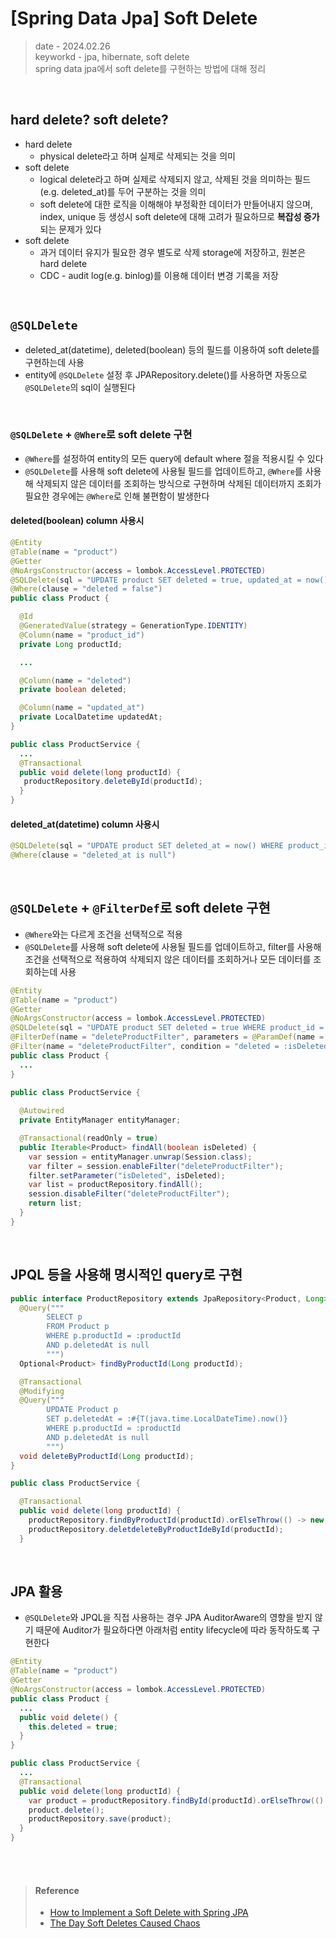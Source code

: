 # [Spring Data Jpa] Soft Delete
> date - 2024.02.26  
> keyworkd - jpa, hibernate, soft delete  
> spring data jpa에서 soft delete를 구현하는 방법에 대해 정리

<br>

## hard delete? soft delete?
* hard delete
  * physical delete라고 하며 실제로 삭제되는 것을 의미
* soft delete
  * logical delete라고 하며 실제로 삭제되지 않고, 삭제된 것을 의미하는 필드(e.g. deleted_at)를 두어 구분하는 것을 의미
  * soft delete에 대한 로직을 이해해야 부정확한 데이터가 만들어내지 않으며, index, unique 등 생성시 soft delete에 대해 고려가 필요하므로 **복잡성 증가**되는 문제가 있다
* soft delete
  * 과거 데이터 유지가 필요한 경우 별도로 삭제 storage에 저장하고, 원본은 hard delete
  * CDC - audit log(e.g. binlog)를 이용해 데이터 변경 기록을 저장


<br>

## `@SQLDelete`
* deleted_at(datetime), deleted(boolean) 등의 필드를 이용하여 soft delete를 구현하는데 사용
* entity에 `@SQLDelete` 설정 후 JPARepository.delete()를 사용하면 자동으로 `@SQLDelete`의 sql이 실행된다

<br>

### `@SQLDelete` + `@Where`로 soft delete 구현
* `@Where`를 설정하여 entity의 모든 query에 default where 절을 적용시킬 수 있다
* `@SQLDelete`를 사용해 soft delete에 사용될 필드를 업데이트하고, `@Where`를 사용해 삭제되지 않은 데이터를 조회하는 방식으로 구현하며 삭제된 데이터까지 조회가 필요한 경우에는 `@Where`로 인해 불편함이 발생한다

#### deleted(boolean) column 사용시
```java
@Entity
@Table(name = "product")
@Getter
@NoArgsConstructor(access = lombok.AccessLevel.PROTECTED)
@SQLDelete(sql = "UPDATE product SET deleted = true, updated_at = now() WHERE product_id = ?")
@Where(clause = "deleted = false")
public class Product {

  @Id
  @GeneratedValue(strategy = GenerationType.IDENTITY)
  @Column(name = "product_id")
  private Long productId;

  ...

  @Column(name = "deleted")
  private boolean deleted;

  @Column(name = "updated_at")
  private LocalDatetime updatedAt;
}

public class ProductService {
  ...
  @Transactional
  public void delete(long productId) {
   productRepository.deleteById(productId);
  }
}
```

#### deleted_at(datetime) column 사용시
```java
@SQLDelete(sql = "UPDATE product SET deleted_at = now() WHERE product_id = ?")
@Where(clause = "deleted_at is null")
```


<br>

## `@SQLDelete` + `@FilterDef`로 soft delete 구현
* `@Where`와는 다르게 조건을 선택적으로 적용
* `@SQLDelete`를 사용해 soft delete에 사용될 필드를 업데이트하고, filter를 사용해 조건을 선택적으로 적용하여 삭제되지 않은 데이터를 조회하거나 모든 데이터를 조회하는데 사용
```java
@Entity
@Table(name = "product")
@Getter
@NoArgsConstructor(access = lombok.AccessLevel.PROTECTED)
@SQLDelete(sql = "UPDATE product SET deleted = true WHERE product_id = ?")
@FilterDef(name = "deleteProductFilter", parameters = @ParamDef(name = "deleted", type = Boolean.class))  // or org.hibernate.type.descriptor.java.BooleanJavaType.class
@Filter(name = "deleteProductFilter", condition = "deleted = :isDeleted")
public class Product {
  ...
}

public class ProductService {
  
  @Autowired
  private EntityManager entityManager;

  @Transactional(readOnly = true)
  public Iterable<Product> findAll(boolean isDeleted) {
    var session = entityManager.unwrap(Session.class);
    var filter = session.enableFilter("deleteProductFilter");
    filter.setParameter("isDeleted", isDeleted);
    var list = productRepository.findAll();
    session.disableFilter("deleteProductFilter");
    return list;
  }
}
```


<br>

## JPQL 등을 사용해 명시적인 query로 구현
```java
public interface ProductRepository extends JpaRepository<Product, Long> {
  @Query("""
        SELECT p
        FROM Product p
        WHERE p.productId = :productId
        AND p.deletedAt is null
        """)
  Optional<Product> findByProductId(Long productId);

  @Transactional
  @Modifying
  @Query("""
        UPDATE Product p
        SET p.deletedAt = :#{T(java.time.LocalDateTime).now()}
        WHERE p.productId = :productId
        AND p.deletedAt is null
        """)
  void deleteByProductId(Long productId);
}

public class ProductService {

  @Transactional
  public void delete(long productId) {
    productRepository.findByProductId(productId).orElseThrow(() -> new RuntimeException());
    productRepository.deletdeleteByProductIdeById(productId);
  }
```


<br>

## JPA 활용
* `@SQLDelete`와 JPQL을 직접 사용하는 경우 JPA AuditorAware의 영향을 받지 않기 때문에 Auditor가 필요하다면 아래처럼 entity lifecycle에 따라 동작하도록 구현한다
```java
@Entity
@Table(name = "product")
@Getter
@NoArgsConstructor(access = lombok.AccessLevel.PROTECTED)
public class Product {
  ...
  public void delete() {
    this.deleted = true;
  }
}

public class ProductService {
  ...
  @Transactional
  public void delete(long productId) {
    var product = productRepository.findById(productId).orElseThrow(() -> new RuntimeException());
    product.delete();
    productRepository.save(product);
  }
}
```


<br><br>

> #### Reference
> * [How to Implement a Soft Delete with Spring JPA](https://www.baeldung.com/spring-jpa-soft-delete)
> * [The Day Soft Deletes Caused Chaos](https://blog.bemi.io/soft-deleting-chaos)
